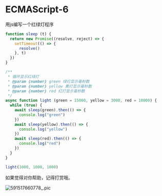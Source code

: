 # ECMAScript-6

用js编写一个红绿灯程序

```javascript
function sleep (t) {
  return new Promise((resolve, reject) => {
    setTimeout(() => {
      resolve()
    }, t)
  })
}

/**
 * 循环显示红绿灯
 * @param {number} green 绿灯显示毫秒数
 * @param {number} yellow 黄灯显示毫秒数
 * @param {number} red 红灯显示毫秒数
 */
async function light (green = 15000, yellow = 3000, red = 10000) {
  while (true) {
    await sleep(green).then(() => {
      console.log("green")
    })
    await sleep(yellow).then(() => {
      console.log("yellow")
    })
    await sleep(red).then(() => {
      console.log("red")
    })
  }
}

light(3000, 1000, 1000)
```








如果觉得对你帮助，记得打赏哦。

![591517660778_.pic](https://zuobaiquan.com/blogImg/CSS/pay.png)
